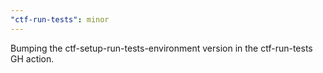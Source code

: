 ```yaml
---
"ctf-run-tests": minor
---
```


Bumping the ctf-setup-run-tests-environment version in the ctf-run-tests GH action.
